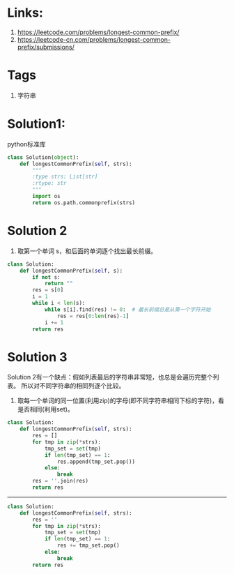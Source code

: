 # Links:
1. https://leetcode.com/problems/longest-common-prefix/
2. https://leetcode-cn.com/problems/longest-common-prefix/submissions/

# Tags
1. 字符串

# Solution1:
python标准库
```python
class Solution(object):
    def longestCommonPrefix(self, strs):
        """
        :type strs: List[str]
        :rtype: str
        """
        import os
        return os.path.commonprefix(strs)
```

# Solution 2
1. 取第一个单词 s，和后面的单词逐个找出最长前缀。
> 
```python
class Solution:
    def longestCommonPrefix(self, s):
        if not s:
            return ""
        res = s[0]
        i = 1
        while i < len(s):
            while s[i].find(res) != 0:  # 最长前缀总是从第一个字符开始
                res = res[0:len(res)-1] 
            i += 1
        return res
```

# Solution 3
Solution 2有一个缺点：假如列表最后的字符串非常短，也总是会遍历完整个列表。
所以对不同字符串的相同列逐个比较。

1. 取每一个单词的同一位置(利用zip)的字母(即不同字符串相同下标的字符)，看是否相同(利用set)。

```python
class Solution:
    def longestCommonPrefix(self, strs):
        res = []
        for tmp in zip(*strs):
            tmp_set = set(tmp)
            if len(tmp_set) == 1:
                res.append(tmp_set.pop())
            else:
                break
        res = ''.join(res)
        return res
```
---
```python
class Solution:
    def longestCommonPrefix(self, strs):
        res = ''
        for tmp in zip(*strs):
            tmp_set = set(tmp)
            if len(tmp_set) == 1:
                res += tmp_set.pop()
            else:
                break
        return res
```

